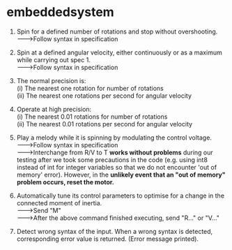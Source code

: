 # embeddedsystem

1. Spin for a defined number of rotations and stop without overshooting. <br />
--->Follow syntax in specification <br />


2. Spin at a defined angular velocity, either continuously or as a maximum while carrying out spec 1. <br />
--->Follow syntax in specification <br />


3. The normal precision is: <br />
(i) The nearest one rotation for number of rotations <br />
(ii) The nearest one rotations per second for angular velocity <br />

4. Operate at high precision: <br />
(i) The nearest 0.01 rotations for number of rotations <br />
(ii) The nearest 0.01 rotations per second for angular velocity <br />

5. Play a melody while it is spinning by modulating the control voltage. <br />
--->Follow syntax in specification <br />
--->Interchange from R/V to T **works without problems** during our testing after we took some precautions in the code (e.g. using int8 instead of int for integer variables so that we do not encounter 'out of memory' error). However, in the **unlikely event that an "out of memory" problem occurs, reset the motor.** <br />


6. Automatically tune its control parameters to optimise for a change in the connected moment of inertia. <br />
--->Send "M" <br />
--->After the above command finished executing, send "R..." or "V..." <br />


7. Detect wrong syntax of the input. When a wrong syntax is detected, corresponding error value is returned. (Error message printed). <br />
